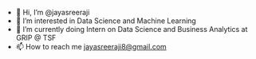 - 👋 Hi, I’m @jayasreeraji
- 👀 I’m interested in Data Science and Machine Learning
- 🌱 I’m currently doing Intern on Data Science and Business Analytics at GRIP @ TSF
- 📫 How to reach me jayasreeraji8@gmail.com

<!---
jayasreeraji/jayasreeraji is a ✨ special ✨ repository because its `README.md` (this file) appears on your GitHub profile.
You can click the Preview link to take a look at your changes.
--->

